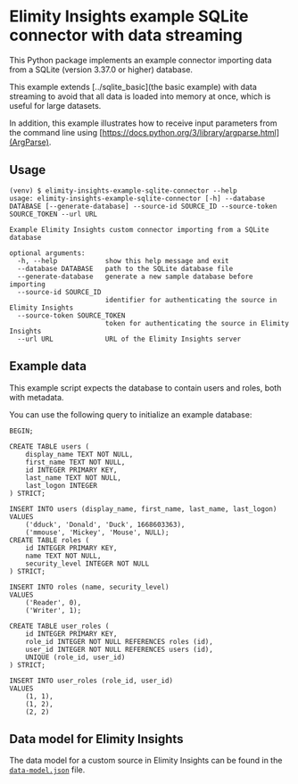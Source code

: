 # Elimity Insights example SQLite connector with data streaming

This Python package implements an example connector importing data from a SQLite (version 3.37.0 or
higher) database. 

This example extends [../sqlite_basic](the basic example) with data streaming
to avoid that all data is loaded into memory at once, which is useful for large datasets.

In addition, this example illustrates how to receive input parameters from the command line
using [https://docs.python.org/3/library/argparse.html](ArgParse).

## Usage

```console
(venv) $ elimity-insights-example-sqlite-connector --help
usage: elimity-insights-example-sqlite-connector [-h] --database DATABASE [--generate-database] --source-id SOURCE_ID --source-token SOURCE_TOKEN --url URL

Example Elimity Insights custom connector importing from a SQLite database

optional arguments:
  -h, --help            show this help message and exit
  --database DATABASE   path to the SQLite database file
  --generate-database   generate a new sample database before importing
  --source-id SOURCE_ID
                        identifier for authenticating the source in Elimity Insights
  --source-token SOURCE_TOKEN
                        token for authenticating the source in Elimity Insights
  --url URL             URL of the Elimity Insights server
```

## Example data

This example script expects the database to contain users and roles, both with metadata.

You can use the following query to initialize an example database:

```sqlite
BEGIN;

CREATE TABLE users (
    display_name TEXT NOT NULL,
    first_name TEXT NOT NULL,
    id INTEGER PRIMARY KEY,
    last_name TEXT NOT NULL,
    last_logon INTEGER
) STRICT;

INSERT INTO users (display_name, first_name, last_name, last_logon)
VALUES
    ('dduck', 'Donald', 'Duck', 1668603363),
    ('mmouse', 'Mickey', 'Mouse', NULL);
CREATE TABLE roles (
    id INTEGER PRIMARY KEY,
    name TEXT NOT NULL,
    security_level INTEGER NOT NULL
) STRICT;

INSERT INTO roles (name, security_level)
VALUES
    ('Reader', 0),
    ('Writer', 1);

CREATE TABLE user_roles (
    id INTEGER PRIMARY KEY,
    role_id INTEGER NOT NULL REFERENCES roles (id),
    user_id INTEGER NOT NULL REFERENCES users (id),
    UNIQUE (role_id, user_id)
) STRICT;

INSERT INTO user_roles (role_id, user_id)
VALUES
    (1, 1),
    (1, 2),
    (2, 2)
```

## Data model for Elimity Insights

The data model for a custom source in Elimity Insights can be found in the [`data-model.json`](data-model.json) file.